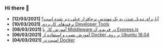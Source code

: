 ### Hi there 👋

<!-- posts -->
* **[12/03/2021]** [آیا برای تبدیل شدن به یک مهندس نرم‌افزار خیلی دیر شده است؟](https://liara.ir/blog/%d8%a2%db%8c%d8%a7-%d8%a8%d8%b1%d8%a7%db%8c-%d8%aa%d8%a8%d8%af%db%8c%d9%84-%d8%b4%d8%af%d9%86-%d8%a8%d9%87-%db%8c%da%a9-%d9%85%d9%87%d9%86%d8%af%d8%b3-%d9%86%d8%b1%d9%85%e2%80%8c%d8%a7%d9%81%d8%b2/ "آیا برای تبدیل شدن به یک مهندس نرم‌افزار خیلی دیر شده است؟")
* **[10/03/2021]** [ترفندهای کاربردی Developer Tools](https://liara.ir/blog/%d8%aa%d8%b1%d9%81%d9%86%d8%af%d9%87%d8%a7%db%8c-%da%a9%d8%a7%d8%b1%d8%a8%d8%b1%d8%af%db%8c-developer-tools/ "ترفندهای کاربردی Developer Tools")
* **[08/03/2021]** [آموزش کار با Middleware در فریم‌ورک Express.js](https://liara.ir/blog/%d8%a2%d9%85%d9%88%d8%b2%d8%b4-%da%a9%d8%a7%d8%b1-%d8%a8%d8%a7-middleware-%d8%af%d8%b1-%d9%81%d8%b1%db%8c%d9%85%e2%80%8c%d9%88%d8%b1%da%a9-express/ "آموزش کار با Middleware در فریم‌ورک Express.js")
* **[06/03/2021]** [آموزش نصب و استفاده از Docker بر روی Ubuntu 18.04](https://liara.ir/blog/%d8%a2%d9%85%d9%88%d8%b2%d8%b4-%d9%86%d8%b5%d8%a8-%d9%88-%d8%a7%d8%b3%d8%aa%d9%81%d8%a7%d8%af%d9%87-%d8%a7%d8%b2-docker-%d8%a8%d8%b1-%d8%b1%d9%88%db%8c-ubuntu-18-04/ "آموزش نصب و استفاده از Docker بر روی Ubuntu 18.04")
* **[04/03/2021]** [امنیت در Docker](https://liara.ir/blog/%d8%a7%d9%85%d9%86%db%8c%d8%aa-%d8%af%d8%b1-docker/ "امنیت در Docker")<!-- /posts -->
